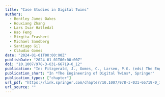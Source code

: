 ```yaml
---
title: "Case Studies in Digital Twins"
authors:
  - Bentley James Oakes
  - Houxiang Zhang
  - Lars Ivar Hatledal
  - Hao Feng
  - Mirgita Frasheri
  - Michael Sandberg
  - Santiago Gil
  - Cláudio Gomes
date: "2024-01-01T00:00:00Z"
publishDate: "2024-01-01T00:00:00Z"
doi: "10.1007/978-3-031-66719-0_12"
publication: "In: Fitzgerald, J., Gomes, C., Larsen, P.G. (eds) The Engineering of Digital Twins. Springer, Cham"
publication_short: "In *The Engineering of Digital Twins*, Springer"
publication_types: ["chapter"]
url_pdf: "https://link.springer.com/chapter/10.1007/978-3-031-66719-0_12"
url_source: ""
---
```

